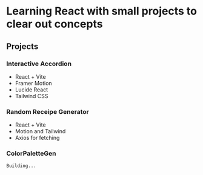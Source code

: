 # Learning React with small projects to clear out concepts


  ## **Projects**
  
  ### Interactive Accordion
  - React + Vite
  - Framer Motion
  - Lucide React
  - Tailwind CSS

  ### Random Receipe Generator
  - React + Vite
  - Motion and Tailwind
  - Axios for fetching

  ### ColorPaletteGen
    Building...
